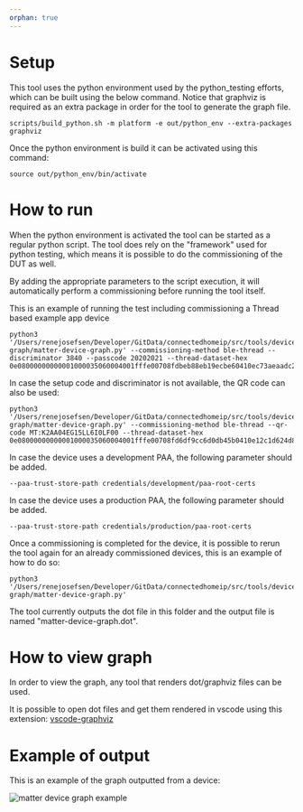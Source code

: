 ```yaml
---
orphan: true
---
```


# Setup

This tool uses the python environment used by the python_testing efforts, which
can be built using the below command. Notice that graphviz is required as an
extra package in order for the tool to generate the graph file.

```
scripts/build_python.sh -m platform -e out/python_env --extra-packages graphviz
```

Once the python environment is build it can be activated using this command:

```
source out/python_env/bin/activate
```

# How to run

When the python environment is activated the tool can be started as a regular
python script. The tool does rely on the "framework" used for python testing,
which means it is possible to do the commissioning of the DUT as well.

By adding the appropriate parameters to the script execution, it will
automatically perform a commissioning before running the tool itself.

This is an example of running the test including commissioning a Thread based
example app device

```
python3 '/Users/renejosefsen/Developer/GitData/connectedhomeip/src/tools/device-graph/matter-device-graph.py' --commissioning-method ble-thread --discriminator 3840 --passcode 20202021 --thread-dataset-hex 0e08000000000001000035060004001fffe00708fdbeb88eb19ecbe60410ec73aeaadc21448df01599e6eaf216eb0c0402a0f7f8000300001901025b3502085b35dead5b35beef030435623335051000112233445566778899aabbccddeeff
```

In case the setup code and discriminator is not available, the QR code can also
be used:

```
python3 '/Users/renejosefsen/Developer/GitData/connectedhomeip/src/tools/device-graph/matter-device-graph.py' --commissioning-method ble-thread --qr-code MT:K2AA04EG15LL6I0LF00 --thread-dataset-hex 0e08000000000001000035060004001fffe00708fd6df9cc6d0db45b0410e12c1d624d8b4daf6adbfe5b2cd7787b0c0402a0f7f8000300001901025b3502085b35dead5b35beef030435623335051000112233445566778899aabbccddeeff
```

In case the device uses a development PAA, the following parameter should be
added.

```
--paa-trust-store-path credentials/development/paa-root-certs
```

In case the device uses a production PAA, the following parameter should be
added.

```
--paa-trust-store-path credentials/production/paa-root-certs
```

Once a commissioning is completed for the device, it is possible to rerun the
tool again for an already commissioned devices, this is an example of how to do
so:

```
python3 '/Users/renejosefsen/Developer/GitData/connectedhomeip/src/tools/device-graph/matter-device-graph.py'
```

The tool currently outputs the dot file in this folder and the output file is
named "matter-device-graph.dot".

# How to view graph

In order to view the graph, any tool that renders dot/graphviz files can be
used.

It is possible to open dot files and get them rendered in vscode using this
extension:
[vscode-graphviz](https://marketplace.visualstudio.com/items?itemName=joaompinto.vscode-graphviz)

# Example of output

This is an example of the graph outputted from a device:

![matter device graph example](./matter-device-graph-example.png)
